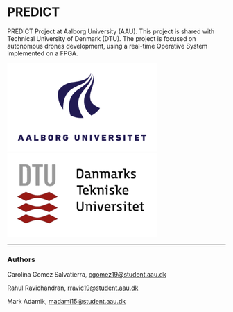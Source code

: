 # PREDICT

PREDICT Project at Aalborg University (AAU). This project is shared with Technical University of Denmark (DTU).
The project is focused on autonomous drones development, using a real-time Operative System implemented on a FPGA.

![](Bash_cmmd/info/aau_logo.png) ![](Bash_cmmd/info/dtu_logo.png)

-----------------------------------------------

### Authors ####
Carolina Gomez Salvatierra, cgomez19@student.aau.dk

Rahul Ravichandran, rravic19@student.aau.dk

Mark Adamik, madami15@student.aau.dk
